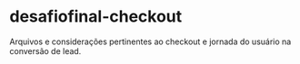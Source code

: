 # desafiofinal-checkout
Arquivos e considerações pertinentes ao checkout e jornada do usuário na conversão de lead.
